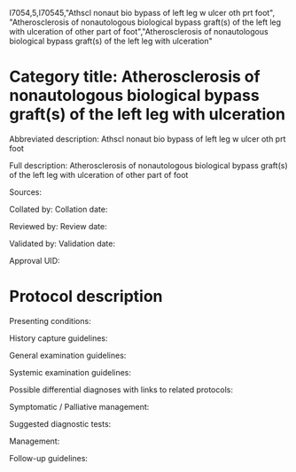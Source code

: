 I7054,5,I70545,"Athscl nonaut bio bypass of left leg w ulcer oth prt foot", "Atherosclerosis of nonautologous biological bypass graft(s) of the left leg with ulceration of other part of foot","Atherosclerosis of nonautologous biological bypass graft(s) of the left leg with ulceration"
# Category title: Atherosclerosis of nonautologous biological bypass graft(s) of the left leg with ulceration

Abbreviated description: Athscl nonaut bio bypass of left leg w ulcer oth prt foot

Full description: Atherosclerosis of nonautologous biological bypass graft(s) of the left leg with ulceration of other part of foot

Sources:

Collated by:
Collation date:

Reviewed by:
Review date:

Validated by:
Validation date:

Approval UID:

# Protocol description

Presenting conditions:

History capture guidelines:

General examination guidelines:

Systemic examination guidelines:

Possible differential diagnoses with links to related protocols:

Symptomatic / Palliative management:

Suggested diagnostic tests:

Management:

Follow-up guidelines:
